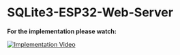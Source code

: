 # SQLite3-ESP32-Web-Server

<b>For the implementation please watch:</b>

[![Implementation Video](https://yt-embed.herokuapp.com/embed?v=a_yKZfFejNk&t=851s)](https://www.youtube.com/watch?v=a_yKZfFejNk&t=851s "Implementation Video")
